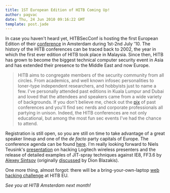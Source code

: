 ```yaml
---
title: 1ST European Edition of HITB Coming Up!
author: pagvac
date: Thu, 24 Jun 2010 09:16:22 GMT
template: post.jade
---
```


In case you haven't heard yet, HITBSecConf is hosting the first European Edition of their [conference](http://conference.hackinthebox.org/hitbsecconf2010ams/?page_id=24) in Amsterdam during 1st-2nd July '10. The history of the HITB conferences can be traced back to 2002, the year in which the first ever edition of HITB took place in Malaysia. Since then, HITB has grown to become the biggest technical computer security event in Asia and has extended their presence to the Middle East and now Europe.

> HITB aims to congregate members of the security community from all circles. From academics, and well known infosec personalities to loner-type independent researchers, and hobbyists just to name a few. I've personally attended past editions in Kuala Lumpur and Dubai and loved that the attendees and speakers came from a wide variety of backgrounds. If you don't believe me, check out the [pix](http://photos.hackinthebox.org/gallery/) of past conferences and you'll find sec nerds and corporate professionals all partying in unison. Indeed, the HITB conferences are not only educational, but among the most fun sec events I've had the chance to attend.

Registration is still open, so you are still on time to take advantage of a great speaker lineup and one of the _de facto_ party capitals of Europe. The conference agenda can be found [here](http://conference.hitb.org/hitbsecconf2010ams/agenda.pdf).  I'm really looking forward to Niels Teusink's [presentation](http://blog.teusink.net/2010/05/presenting-at-hack-in-box-2010.html) on hacking Logitech wireless presenters and the release of detailed examples of JIT-spray techniques against IE8, FF3.6 by [Alexey Sintsov](http://dsecrg.com/) (originally [discussed](http://www.semantiscope.com/research/BHDC2010/BHDC-2010-Slides-v2.pdf) by Dion Blazakis).

One more thing, almost forgot: there will be a bring-your-own-laptop [web hacking challenge](http://conference.hitb.org/hitbsecconf2010ams/?page_id=41) at HITB EU.

_See you at HITB Amsterdam next month!_
